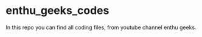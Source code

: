 # enthu_geeks_codes
 In this repo you can find all coding files,  from youtube channel enthu geeks.

